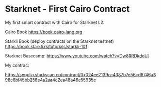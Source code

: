 # Starknet - First Cairo Contract
My first smart contract with Cairo for Starknet L2.


Cairo Book
https://book.cairo-lang.org

Starkli Book (deploy contracts on the Starknet testnet)
https://book.starkli.rs/tutorials/starkli-101

Starknet Basecamp:
https://www.youtube.com/watch?v=Dw8RRDkdoUI



My contrac:

https://sepolia.starkscan.co/contract/0x024ee2139cc4387b7e56cd6746a398c6bf45bb258e4a2aa4c2ea48a46e55935c


